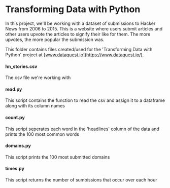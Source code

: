 # Transforming Data with Python

In this project, we'll be working with a dataset of submissions to Hacker News from 2006 to 2015. This is a website where users submit articles and other users upvote the articles to signify their like for them. The more upvotes, the more popular the submission was. 

This folder contains files created/used for the 'Transforming Data with Python' project at [www.dataquest.io](https://www.dataquest.io/).

#### hn_stories.csv

  The csv file we're working with
  
#### read.py

  This script contains the function to read the csv and assign it to a dataframe along with its column names

#### count.py

  This script seperates each word in the 'headlines' column of the data and prints the 100 most common words

#### domains.py

  This script prints the 100 most submitted domains
  
#### times.py

  This script returns the number of sumbissions that occur over each hour
  
